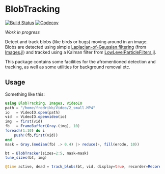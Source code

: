 # BlobTracking

[![Build Status](https://travis-ci.org/baggepinnen/BlobTracking.jl.svg?branch=master)](https://travis-ci.org/baggepinnen/BlobTracking.jl)
[![Codecov](https://codecov.io/gh/baggepinnen/BlobTracking.jl/branch/master/graph/badge.svg)](https://codecov.io/gh/baggepinnen/BlobTracking.jl)

*Work in progress*

Detect and track blobs (like birds or bugs) moving around in an image. Blobs are detected using simple [Laplacian-of-Gaussian filtering](https://en.wikipedia.org/wiki/Blob_detection) (from [Images.jl](https://juliaimages.org/latest/function_reference/#Images.blob_LoG)) and tracked using a Kalman filter from [LowLevelParticleFilters.jl](https://github.com/baggepinnen/LowLevelParticleFilters.jl).

This package contains some facilities for the afromentioned detection and tracking, as well as some utilities for background removal etc.



## Usage
Something like this:
```julia
using BlobTracking, Images, VideoIO
path = "/home/fredrikb/Video/2_small.MP4"
io   = VideoIO.open(path)
vid  = VideoIO.openvideo(io)
img  = first(vid)
fb   = FrameBuffer(Gray.(img), 10)
foreach(1:10) do i
    push!(fb,first(vid))
end
mask = Gray.(median(fb) .> 0.4) |> reduce(∘, fill(erode, 10))

bt = BlobTracker(sizes=2:5, mask=mask)
tune_sizes(bt, img)

@time active, dead = track_blobs(bt, vid, display=true, recorder=Recorder())
```
